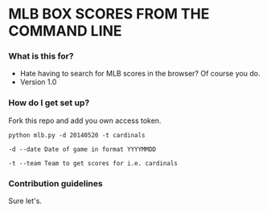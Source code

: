 # MLB BOX SCORES FROM THE COMMAND LINE #

### What is this for? ###

* Hate having to search for MLB scores in the browser? Of course you do. 
* Version 1.0

### How do I get set up? ###

Fork this repo and add you own access token. 


``python mlb.py -d 20140520 -t cardinals``


``-d --date Date of game in format YYYYMMDD``


``-t --team Team to get scores for i.e. cardinals``

### Contribution guidelines ###

Sure let's.